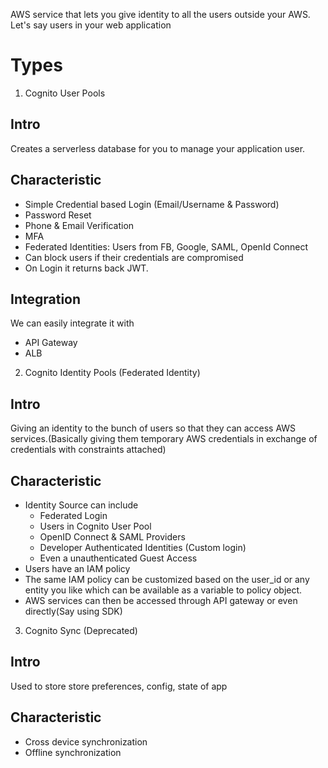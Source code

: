 AWS service that lets you give identity to all the users outside your AWS. Let's say users in your web application

# Types
1. Cognito User Pools
## Intro
Creates a serverless database for you to manage your application user.
## Characteristic
- Simple Credential based Login (Email/Username & Password)
- Password Reset
- Phone & Email Verification
- MFA
- Federated Identities: Users from FB, Google, SAML, OpenId Connect
- Can block users if their credentials are compromised
- On Login it returns back JWT.
## Integration
We can easily integrate it with
- API Gateway
- ALB 

2. Cognito Identity Pools (Federated Identity)
## Intro
Giving an identity to the bunch of users so that they can access AWS services.(Basically giving them temporary AWS credentials in exchange of credentials with constraints attached)
## Characteristic
- Identity Source can include
    - Federated Login
    - Users in Cognito User Pool
    - OpenID Connect & SAML Providers
    - Developer Authenticated Identities (Custom login)
    - Even a unauthenticated Guest Access
- Users have an IAM policy
- The same IAM policy can be customized based on the user_id or any entity you like which can be available as a variable to policy object.
- AWS services can then be accessed through API gateway or even directly(Say using SDK)

3. Cognito Sync (Deprecated)
## Intro
Used to store store preferences, config, state of app
## Characteristic
- Cross device synchronization
- Offline synchronization